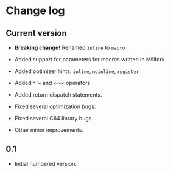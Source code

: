 # Change log

## Current version

* **Breaking change!** Renamed `inline` to `macro`

* Added support for parameters for macros written in Millfork

* Added optimizer hints: `inline`, `noinline`, `register`

* Added `*'=` and `<<<<` operators

* Added return dispatch statements.

* Fixed several optimization bugs.

* Fixed several C64 library bugs.

* Other minor improvements.

## 0.1

* Initial numbered version.